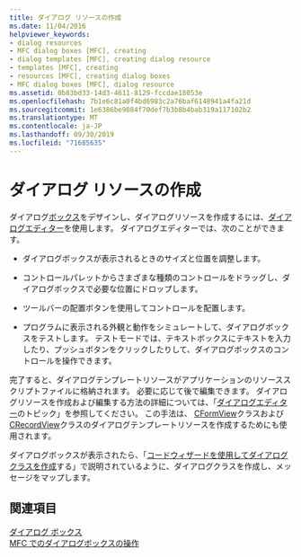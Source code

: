 ```yaml
---
title: ダイアログ リソースの作成
ms.date: 11/04/2016
helpviewer_keywords:
- dialog resources
- MFC dialog boxes [MFC], creating
- dialog templates [MFC], creating dialog resource
- templates [MFC], creating
- resources [MFC], creating dialog boxes
- MFC dialog boxes [MFC], dialog resource
ms.assetid: 0b83bd33-14d3-4611-8129-fccdae18053e
ms.openlocfilehash: 7b1e6c81a0f4bd6983c2a76baf6148941a4fa21d
ms.sourcegitcommit: 1e6386be9084f70def7b3b8b4bab319a117102b2
ms.translationtype: MT
ms.contentlocale: ja-JP
ms.lasthandoff: 09/30/2019
ms.locfileid: "71685635"
---
```

# <a name="creating-the-dialog-resource"></a>ダイアログ リソースの作成

ダイアログ[ボックス](../mfc/dialog-boxes.md)をデザインし、ダイアログリソースを作成するには、[ダイアログエディター](../windows/dialog-editor.md)を使用します。 ダイアログエディターでは、次のことができます。

- ダイアログボックスが表示されるときのサイズと位置を調整します。

- コントロールパレットからさまざまな種類のコントロールをドラッグし、ダイアログボックスで必要な位置にドロップします。

- ツールバーの配置ボタンを使用してコントロールを配置します。

- プログラムに表示される外観と動作をシミュレートして、ダイアログボックスをテストします。 テストモードでは、テキストボックスにテキストを入力したり、プッシュボタンをクリックしたりして、ダイアログボックスのコントロールを操作できます。

完了すると、ダイアログテンプレートリソースがアプリケーションのリソーススクリプトファイルに格納されます。 必要に応じて後で編集できます。 ダイアログリソースを作成および編集する方法の詳細については、「[ダイアログエディター](../windows/dialog-editor.md)のトピック」を参照してください。 この手法は、 [CFormView](../mfc/reference/cformview-class.md)クラスおよび[CRecordView](../mfc/reference/crecordview-class.md)クラスのダイアログテンプレートリソースを作成するためにも使用されます。

ダイアログボックスが表示されたら、「[コードウィザードを使用してダイアログクラスを作成](../mfc/creating-a-dialog-class-with-code-wizards.md)する」で説明されているように、ダイアログクラスを作成し、メッセージをマップします。

## <a name="see-also"></a>関連項目

[ダイアログ ボックス](../mfc/dialog-boxes.md)<br/>
[MFC でのダイアログボックスの操作](../mfc/life-cycle-of-a-dialog-box.md)
